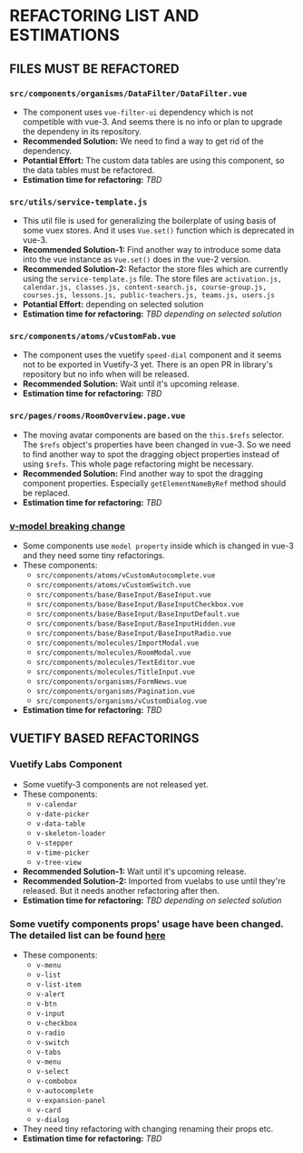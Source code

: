 # REFACTORING LIST AND ESTIMATIONS

## FILES MUST BE REFACTORED

### `src/components/organisms/DataFilter/DataFilter.vue`

- The component uses `vue-filter-ui` dependency which is not competible with vue-3. And seems there is no info or plan to upgrade the dependeny in its repository.
- **Recommended Solution:** We need to find a way to get rid of the dependency.
- **Potantial Effort:** The custom data tables are using this component, so the data tables must be refactored.
- **Estimation time for refactoring:** _TBD_

### `src/utils/service-template.js`

- This util file is used for generalizing the boilerplate of using basis of some vuex stores. And it uses `Vue.set()` function which is deprecated in vue-3.
- **Recommended Solution-1:** Find another way to introduce some data into the vue instance as `Vue.set()` does in the vue-2 version.
- **Recommended Solution-2:** Refactor the store files which are currently using the `service-template.js` file. The store files are `activation.js, calendar.js, classes.js, content-search.js, course-group.js, courses.js, lessons.js, public-teachers.js, teams.js, users.js`
- **Potantial Effort:** depending on selected solution
- **Estimation time for refactoring:** _TBD depending on selected solution_

### `src/components/atoms/vCustomFab.vue`

- The component uses the vuetify `speed-dial` component and it seems not to be exported in Vuetify-3 yet. There is an open PR in library's repository but no info when will be released.
- **Recommended Solution:** Wait until it's upcoming release.
- **Estimation time for refactoring:** _TBD_

### `src/pages/rooms/RoomOverview.page.vue`

- The moving avatar components are based on the `this.$refs` selector. The `$refs` object's properties have been changed in vue-3. So we need to find another way to spot the dragging object properties instead of using `$refs`. This whole page refactoring might be necessary.
- **Recommended Solution:** Find another way to spot the dragging component properties. Especially `getElementNameByRef` method should be replaced.
- **Estimation time for refactoring:** _TBD_

### [v-model breaking change](https://v3-migration.vuejs.org/breaking-changes/v-model.html)

- Some components use `model property` inside which is changed in vue-3 and they need some tiny refactorings.
- These components:
  - `src/components/atoms/vCustomAutocomplete.vue`
  - `src/components/atoms/vCustomSwitch.vue`
  - `src/components/base/BaseInput/BaseInput.vue`
  - `src/components/base/BaseInput/BaseInputCheckbox.vue`
  - `src/components/base/BaseInput/BaseInputDefault.vue`
  - `src/components/base/BaseInput/BaseInputHidden.vue`
  - `src/components/base/BaseInput/BaseInputRadio.vue`
  - `src/components/molecules/ImportModal.vue`
  - `src/components/molecules/RoomModal.vue`
  - `src/components/molecules/TextEditor.vue`
  - `src/components/molecules/TitleInput.vue`
  - `src/components/organisms/FormNews.vue`
  - `src/components/organisms/Pagination.vue`
  - `src/components/organisms/vCustomDialog.vue`
- **Estimation time for refactoring:** _TBD_

## VUETIFY BASED REFACTORINGS

### Vuetify Labs Component

- Some vuetify-3 components are not released yet.
- These components:
  - `v-calendar`
  - `v-date-picker`
  - `v-data-table`
  - `v-skeleton-loader`
  - `v-stepper`
  - `v-time-picker`
  - `v-tree-view`
- **Recommended Solution-1:** Wait until it's upcoming release.
- **Recommended Solution-2:** Imported from vuelabs to use until they're released. But it needs another refactoring after then.
- **Estimation time for refactoring:** _TBD depending on selected solution_

### Some vuetify components props' usage have been changed. The detailed list can be found [here](VUE3-UPGRADE-SUMMARY.md)

- These components:
  - `v-menu`
  - `v-list`
  - `v-list-item`
  - `v-alert`
  - `v-btn`
  - `v-input`
  - `v-checkbox`
  - `v-radio`
  - `v-switch`
  - `v-tabs`
  - `v-menu`
  - `v-select`
  - `v-combobox`
  - `v-autocomplete`
  - `v-expansion-panel`
  - `v-card`
  - `v-dialog`
- They need tiny refactoring with changing renaming their props etc.
- **Estimation time for refactoring:** _TBD_

